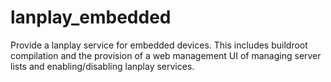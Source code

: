 # lanplay_embedded
Provide a lanplay service for embedded devices. This includes buildroot compilation and the provision of a web management UI of managing server lists and enabling/disabling lanplay services.
